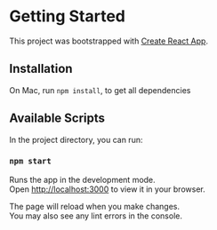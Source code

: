 # Getting Started

This project was bootstrapped with [Create React App](https://github.com/facebook/create-react-app).

## Installation 

On Mac, run `npm install`, to get all dependencies

## Available Scripts

In the project directory, you can run:

### `npm start`

Runs the app in the development mode.\
Open [http://localhost:3000](http://localhost:3000) to view it in your browser.

The page will reload when you make changes.\
You may also see any lint errors in the console.



